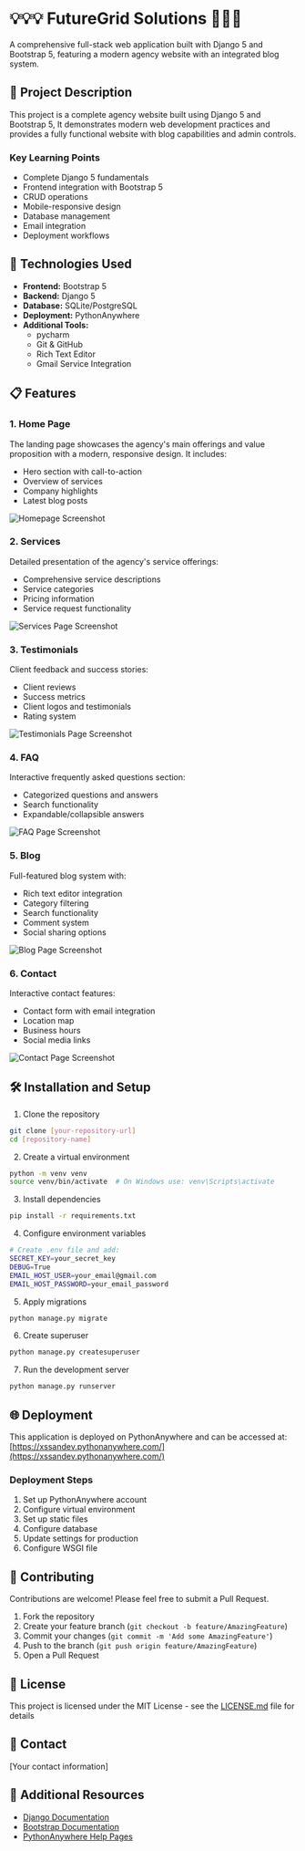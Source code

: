 # 💡💡💡 FutureGrid Solutions 🌟🌟🌟

A comprehensive full-stack web application built with Django 5 and Bootstrap 5, featuring a modern agency website with an integrated blog system.

## 📝 Project Description

This project is a complete agency website built using Django 5 and Bootstrap 5, It demonstrates modern web development practices and provides a fully functional website with blog capabilities and admin controls.

### Key Learning Points
- Complete Django 5 fundamentals
- Frontend integration with Bootstrap 5
- CRUD operations
- Mobile-responsive design
- Database management
- Email integration
- Deployment workflows

## 🚀 Technologies Used

- **Frontend:** Bootstrap 5
- **Backend:** Django 5
- **Database:** SQLite/PostgreSQL
- **Deployment:** PythonAnywhere
- **Additional Tools:** 
  - pycharm
  - Git & GitHub
  - Rich Text Editor
  - Gmail Service Integration


## 📋 Features

### 1. Home Page
The landing page showcases the agency's main offerings and value proposition with a modern, responsive design. It includes:
- Hero section with call-to-action
- Overview of services
- Company highlights
- Latest blog posts

![Homepage Screenshot](https://github.com/xSSanDev/company_webpage_project/blob/master/images/Homepage.png?raw=true)

### 2. Services
Detailed presentation of the agency's service offerings:
- Comprehensive service descriptions
- Service categories
- Pricing information
- Service request functionality

![Services Page Screenshot](https://github.com/xSSanDev/company_webpage_project/blob/master/images/Services.png?raw=true)

### 3. Testimonials
Client feedback and success stories:
- Client reviews
- Success metrics
- Client logos and testimonials
- Rating system

![Testimonials Page Screenshot](https://github.com/xSSanDev/company_webpage_project/blob/master/images/Tistimonials.png?raw=true)

### 4. FAQ
Interactive frequently asked questions section:
- Categorized questions and answers
- Search functionality
- Expandable/collapsible answers

![FAQ Page Screenshot](https://github.com/xSSanDev/company_webpage_project/blob/master/images/FAQ.png?raw=true)

### 5. Blog
Full-featured blog system with:
- Rich text editor integration
- Category filtering
- Search functionality
- Comment system
- Social sharing options

![Blog Page Screenshot](https://github.com/xSSanDev/company_webpage_project/blob/master/images/BLOG.png?raw=true)

### 6. Contact
Interactive contact features:
- Contact form with email integration
- Location map
- Business hours
- Social media links

![Contact Page Screenshot](https://github.com/xSSanDev/company_webpage_project/blob/master/images/CONTACT.png?raw=true)


## 🛠️ Installation and Setup

1. Clone the repository
```bash
git clone [your-repository-url]
cd [repository-name]
```

2. Create a virtual environment
```bash
python -m venv venv
source venv/bin/activate  # On Windows use: venv\Scripts\activate
```

3. Install dependencies
```bash
pip install -r requirements.txt
```

4. Configure environment variables
```bash
# Create .env file and add:
SECRET_KEY=your_secret_key
DEBUG=True
EMAIL_HOST_USER=your_email@gmail.com
EMAIL_HOST_PASSWORD=your_email_password
```

5. Apply migrations
```bash
python manage.py migrate
```

6. Create superuser
```bash
python manage.py createsuperuser
```

7. Run the development server
```bash
python manage.py runserver
```

## 🌐 Deployment

This application is deployed on PythonAnywhere and can be accessed at: [https://xssandev.pythonanywhere.com/](https://xssandev.pythonanywhere.com/)

### Deployment Steps
1. Set up PythonAnywhere account
2. Configure virtual environment
3. Set up static files
4. Configure database
5. Update settings for production
6. Configure WSGI file

## 🤝 Contributing

Contributions are welcome! Please feel free to submit a Pull Request.

1. Fork the repository
2. Create your feature branch (`git checkout -b feature/AmazingFeature`)
3. Commit your changes (`git commit -m 'Add some AmazingFeature'`)
4. Push to the branch (`git push origin feature/AmazingFeature`)
5. Open a Pull Request

## 📄 License

This project is licensed under the MIT License - see the [LICENSE.md](LICENSE.md) file for details

## 👤 Contact

[Your contact information]

## 🔗 Additional Resources

- [Django Documentation](https://docs.djangoproject.com/)
- [Bootstrap Documentation](https://getbootstrap.com/docs/5.0/getting-started/introduction/)
- [PythonAnywhere Help Pages](https://help.pythonanywhere.com/)
